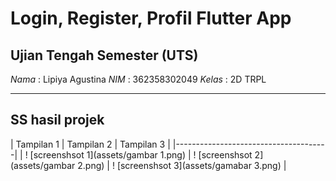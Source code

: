 # Login, Register, Profil Flutter App

## Ujian Tengah Semester (UTS)

*Nama*  : Lipiya Agustina
*NIM*   : 362358302049
*Kelas* : 2D TRPL

----

## SS hasil projek
| Tampilan 1 | Tampilan 2 | Tampilan 3 |
|--------------------------------------|
| ! [screenshsot 1](assets/gambar 1.png) | ! [screenshsot 2](assets/gambar 2.png) | ! [screenshsot 3](assets/gamabar 3.png) |

